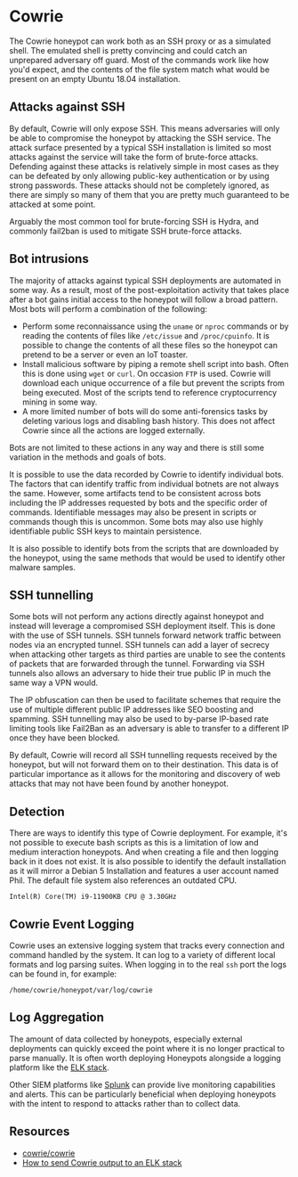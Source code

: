 # Cowrie

The Cowrie honeypot can work both as an SSH proxy or as a simulated shell. The emulated shell is pretty convincing and could catch an unprepared adversary off guard. Most of the commands work like how you'd expect, and the contents of the file system match what would be present on an empty Ubuntu 18.04 installation. 

## Attacks against SSH

By default, Cowrie will only expose SSH. This means adversaries will only be able to compromise the honeypot by attacking the SSH service. The attack surface presented by a typical SSH installation is limited so most attacks against the service will take the form of brute-force attacks. Defending against these attacks is relatively simple in most cases as they can be defeated by only allowing public-key authentication or by using strong passwords. These attacks should not be completely ignored, as there are simply so many of them that you are pretty much guaranteed to be attacked at some point.

Arguably the most common tool for brute-forcing SSH is Hydra, and commonly fail2ban is used to mitigate SSH brute-force attacks.

## Bot intrusions

The majority of attacks against typical SSH deployments are automated in some way. As a result, most of the post-exploitation activity that takes place after a bot gains initial access to the honeypot will follow a broad pattern. Most bots will perform a combination of the following:

* Perform some reconnaissance using the `uname` or `nproc` commands or by reading the contents of files like 
`/etc/issue` and `/proc/cpuinfo`. It is possible to change the contents of all these files so the honeypot can pretend 
to be a server or even an IoT toaster.
* Install malicious software by piping a remote shell script into bash. Often this is done using `wget` or `curl`. 
On occasion `FTP` is used. Cowrie will download each unique occurrence of a file but prevent the scripts from 
being executed. Most of the scripts tend to reference cryptocurrency mining in some way.
* A more limited number of bots will do some anti-forensics tasks by deleting various logs and disabling bash history. 
This does not affect Cowrie since all the actions are logged externally.

Bots are not limited to these actions in any way and there is still some variation in the methods and goals of bots.

It is possible to use the data recorded by Cowrie to identify individual bots. The factors that can identify traffic from individual botnets are not always the same. However, some artifacts tend to be consistent across bots including the IP addresses requested by bots and the specific order of commands. Identifiable messages may also be present in scripts or commands though this is uncommon. Some bots may also use highly identifiable public SSH keys to maintain persistence.

It is also possible to identify bots from the scripts that are downloaded by the honeypot, using the same methods that would be used to identify other malware samples.

## SSH tunnelling

Some bots will not perform any actions directly against honeypot and instead will leverage a compromised SSH deployment itself. This is done with the use of SSH tunnels. SSH tunnels forward network traffic between nodes via an encrypted tunnel. SSH tunnels can add a layer of secrecy when attacking other targets as third parties are unable to see the contents of packets that are forwarded through the tunnel. Forwarding via SSH tunnels also allows an adversary to hide their true public IP in much the same way a VPN would.

The IP obfuscation can then be used to facilitate schemes that require the use of multiple different public IP addresses like SEO boosting and spamming. SSH tunnelling may also be used to by-parse IP-based rate limiting tools like Fail2Ban as an adversary is able to transfer to a different IP once they have been blocked.

By default, Cowrie will record all SSH tunnelling requests received by the honeypot, but will not forward them on to their destination. This data is of particular importance as it allows for the monitoring and discovery of web attacks that may not have been found by another honeypot. 

## Detection

There are ways to identify this type of Cowrie deployment. For example, it's not possible to execute bash scripts as 
this is a limitation of low and medium interaction honeypots. And when creating a file and then logging back in it
does not exist. It is also possible to identify the default installation as it will mirror a Debian 5 Installation 
and features a user account named Phil. The default file system also references an outdated CPU.

    Intel(R) Core(TM) i9-11900KB CPU @ 3.30GHz

## Cowrie Event Logging

Cowrie uses an extensive logging system that tracks every connection and command handled by the system. It can log 
to a variety of different local formats and log parsing suites. When logging in to the real `ssh` port the logs can
be found in, for example:

    /home/cowrie/honeypot/var/log/cowrie

## Log Aggregation

The amount of data collected by honeypots, especially external deployments can quickly exceed the point where it is 
no longer practical to parse manually. It is often worth deploying Honeypots alongside a logging platform like the [ELK stack](../siem/elk-stack). 

Other SIEM platforms like [Splunk](../siem/splunk) can provide live monitoring capabilities and alerts. This can be particularly beneficial when deploying honeypots with the intent to respond to attacks rather than to collect data.

## Resources

* [cowrie/cowrie](https://github.com/cowrie/cowrie)
* [How to send Cowrie output to an ELK stack](https://cowrie.readthedocs.io/en/latest/elk/README.html)
